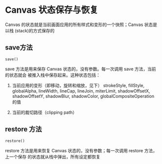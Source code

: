 # Canvas 状态保存与恢复


Canvas 的状态就是当前画面应用的所有样式和变形的一个快照；Canvas 状态是以栈
(stack)的方式保存的

## save方法

    save()
    
save 方法是用来保存 Canvas 状态的，没有参数。每一次调用 save 方法，当前的状态就会
被推入栈中保存起来。这种状态包括：

1. 当前应用的变形（即移动，旋转和缩放，见下）
strokeStyle, fillStyle, globalAlpha, lineWidth, lineCap, lineJoin, miterLimit, shadowOffsetX,
shadowOffsetY, shadowBlur, shadowColor, globalCompositeOperation 的值

2. 当前的裁切路径（clipping path）


## restore 方法

    restore()
    
 
restore 方法是用来恢复 Canvas 状态的，没有参数；每一次调用 restore 方法，上一个保存
的状态就从栈中弹出，所有设定都恢复